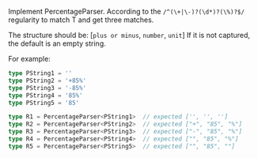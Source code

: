 Implement PercentageParser<T extends string>.
According to the `/^(\+|\-)?(\d*)?(\%)?$/` regularity to match T and get three matches.

The structure should be: [`plus or minus`, `number`, `unit`]
If it is not captured, the default is an empty string.

For example:
```ts
type PString1 = ''
type PString2 = '+85%'
type PString3 = '-85%'
type PString4 = '85%'
type PString5 = '85'

type R1 = PercentageParser<PString1>  // expected ['', '', '']
type R2 = PercentageParser<PString2>  // expected ["+", "85", "%"]
type R3 = PercentageParser<PString3>  // expected ["-", "85", "%"]
type R4 = PercentageParser<PString4>  // expected ["", "85", "%"]
type R5 = PercentageParser<PString5>  // expected ["", "85", ""]
```
